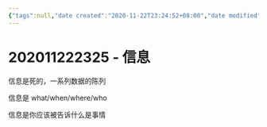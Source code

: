 ```yaml
---
{"tags":null,"date created":"2020-11-22T23:24:52+08:00","date modified":"2024-04-08T18:34:44+08:00","dg-publish":true,"aliases":[],"permalink":"/card/卡片盒笔记法/202011222325 - 信息/","dgPassFrontmatter":true,"noteIcon":"2","created":"2020-11-22T23:24:52+08:00","updated":"2024-04-08T18:34:44+08:00"}
---
```



# 202011222325 - 信息

信息是死的，一系列数据的陈列

信息是 what/when/where/who

信息是你应该被告诉什么是事情

